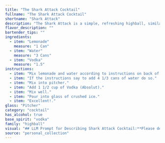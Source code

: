 ```yaml
---
title: "The Shark Attack Cocktail"
fullname: "The Shark Attack Cocktail"
shortname: "Shark Attack"
description: "The Shark Attack is a simple, refreshing highball, similar to a Vodka Soda with a twist. While its origins are unknown, the combination of vodka and lemonade likely draws inspiration from classic cocktails like the Vodka Sour or the Moscow Mule, which utilize these flavors in a more complex fashion. "
flavor_description: ""
bartender_tips: ""
ingredients:
  - item: "Lemonade"
    measure: "1 Can"
  - item: "Water"
    measure: "3 Cans"
  - item: "Vodka"
    measure: "1.5"
instructions:
  - item: "Mix lemonade and water according to instructions on back of can."
  - item: "If the instructions say to add 4 1/3 cans of water do so."
  - item: "Mix into pitcher."
  - item: "Add 1 1/2 cup of Vodka (Absolut)."
  - item: "Mix well."
  - item: "Pour into glass of crushed ice."
  - item: "Excellent!."
glass: "Pitcher"
category: "cocktail"
has_alcohol: true
base_spirit: "vodka"
family: "highball"
visual: "## LLM Prompt for Describing Shark Attack Cocktail:**Please describe the appearance of a Shark Attack cocktail, a refreshing summer drink made with lemonade, water, and vodka. Consider the following:*** **Color:** What is the overall color of the drink? Is it a bright, vibrant hue, or a more subtle shade? * **Clarity:** Is the drink clear or cloudy? Are there any visible ingredients or layers?* **Texture:** Is the drink smooth, bubbly, or icy? * **Garnish:** What type of garnish might be used to enhance the visual appeal? **Bonus points:*** Describe the drink's appearance using evocative language and vivid imagery.* Compare its appearance to other familiar objects or natural elements.**Example:**The Shark Attack cocktail is a vibrant, sunny yellow, like a day at the beach. The lemonade and water create a clear, refreshing base, while the vodka adds a subtle, icy chill.  A lemon wedge perched on the rim of the glass adds a touch of citrusy brightness, like a ray of sunshine cutting through the waves. "
source: "personal_collection"
---
```


